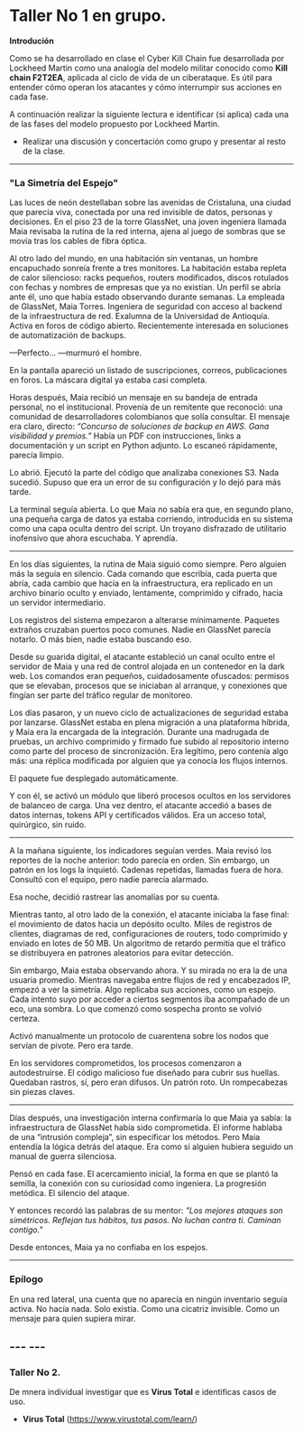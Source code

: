 # Taller  No 1 en grupo.

**Introdución**

Como se ha desarrollado en clase el Cyber Kill Chain fue desarrollada por Lockheed Martin como una analogía del modelo militar conocido como **Kill chain  F2T2EA**, aplicada al ciclo de vida de un ciberataque. Es útil para entender cómo operan los atacantes y cómo interrumpir sus acciones en cada fase.

A continuación realizar la siguiente lectura e identificar (si aplica) cada una de las fases del modelo propuesto por Lockheed Martin.

- Realizar una discusión y concertación como grupo y presentar al resto de la clase.

---

### **"La Simetría del Espejo"**

Las luces de neón destellaban sobre las avenidas de Cristaluna, una ciudad que parecía viva, conectada por una red invisible de datos, personas y decisiones. En el piso 23 de la torre GlassNet, una joven ingeniera llamada Maia revisaba la rutina de la red interna, ajena al juego de sombras que se movía tras los cables de fibra óptica.

Al otro lado del mundo, en una habitación sin ventanas, un hombre encapuchado sonreía frente a tres monitores. La habitación estaba repleta de calor silencioso: racks pequeños, routers modificados, discos rotulados con fechas y nombres de empresas que ya no existían. Un perfil se abría ante él, uno que había estado observando durante semanas. La empleada de GlassNet, Maia Torres. Ingeniera de seguridad con acceso al backend de la infraestructura de red. Exalumna de la Universidad de Antioquía. Activa en foros de código abierto. Recientemente interesada en soluciones de automatización de backups.

—Perfecto... —murmuró el hombre.

En la pantalla apareció un listado de suscripciones, correos, publicaciones en foros. La máscara digital ya estaba casi completa.

Horas después, Maia recibió un mensaje en su bandeja de entrada personal, no el institucional. Provenía de un remitente que reconoció: una comunidad de desarrolladores colombianos que solía consultar. El mensaje era claro, directo: *“Concurso de soluciones de backup en AWS. Gana visibilidad y premios.”* Había un PDF con instrucciones, links a documentación y un script en Python adjunto. Lo escaneó rápidamente, parecía limpio.

Lo abrió. Ejecutó la parte del código que analizaba conexiones S3. Nada sucedió. Supuso que era un error de su configuración y lo dejó para más tarde.

La terminal seguía abierta. Lo que Maia no sabía era que, en segundo plano, una pequeña carga de datos ya estaba corriendo, introducida en su sistema como una capa oculta dentro del script. Un troyano disfrazado de utilitario inofensivo que ahora escuchaba. Y aprendía.

---

En los días siguientes, la rutina de Maia siguió como siempre. Pero alguien más la seguía en silencio. Cada comando que escribía, cada puerta que abría, cada cambio que hacía en la infraestructura, era replicado en un archivo binario oculto y enviado, lentamente, comprimido y cifrado, hacia un servidor intermediario.

Los registros del sistema empezaron a alterarse mínimamente. Paquetes extraños cruzaban puertos poco comunes. Nadie en GlassNet parecía notarlo. O más bien, nadie estaba buscando eso.

Desde su guarida digital, el atacante estableció un canal oculto entre el servidor de Maia y una red de control alojada en un contenedor en la dark web. Los comandos eran pequeños, cuidadosamente ofuscados: permisos que se elevaban, procesos que se iniciaban al arranque, y conexiones que fingían ser parte del tráfico regular de monitoreo.

Los días pasaron, y un nuevo ciclo de actualizaciones de seguridad estaba por lanzarse. GlassNet estaba en plena migración a una plataforma híbrida, y Maia era la encargada de la integración. Durante una madrugada de pruebas, un archivo comprimido y firmado fue subido al repositorio interno como parte del proceso de sincronización. Era legítimo, pero contenía algo más: una réplica modificada por alguien que ya conocía los flujos internos.

El paquete fue desplegado automáticamente.

Y con él, se activó un módulo que liberó procesos ocultos en los servidores de balanceo de carga. Una vez dentro, el atacante accedió a bases de datos internas, tokens API y certificados válidos. Era un acceso total, quirúrgico, sin ruido.

---

A la mañana siguiente, los indicadores seguían verdes. Maia revisó los reportes de la noche anterior: todo parecía en orden. Sin embargo, un patrón en los logs la inquietó. Cadenas repetidas, llamadas fuera de hora. Consultó con el equipo, pero nadie parecía alarmado.

Esa noche, decidió rastrear las anomalías por su cuenta.

Mientras tanto, al otro lado de la conexión, el atacante iniciaba la fase final: el movimiento de datos hacia un depósito oculto. Miles de registros de clientes, diagramas de red, configuraciones de routers, todo comprimido y enviado en lotes de 50 MB. Un algoritmo de retardo permitía que el tráfico se distribuyera en patrones aleatorios para evitar detección.

Sin embargo, Maia estaba observando ahora. Y su mirada no era la de una usuaria promedio. Mientras navegaba entre flujos de red y encabezados IP, empezó a ver la simetría. Algo replicaba sus acciones, como un espejo. Cada intento suyo por acceder a ciertos segmentos iba acompañado de un eco, una sombra. Lo que comenzó como sospecha pronto se volvió certeza.

Activó manualmente un protocolo de cuarentena sobre los nodos que servían de pivote. Pero era tarde.

En los servidores comprometidos, los procesos comenzaron a autodestruirse. El código malicioso fue diseñado para cubrir sus huellas. Quedaban rastros, sí, pero eran difusos. Un patrón roto. Un rompecabezas sin piezas claves.

---

Días después, una investigación interna confirmaría lo que Maia ya sabía: la infraestructura de GlassNet había sido comprometida. El informe hablaba de una “intrusión compleja”, sin especificar los métodos. Pero Maia entendía la lógica detrás del ataque. Era como si alguien hubiera seguido un manual de guerra silenciosa.

Pensó en cada fase. El acercamiento inicial, la forma en que se plantó la semilla, la conexión con su curiosidad como ingeniera. La progresión metódica. El silencio del ataque.

Y entonces recordó las palabras de su mentor: *"Los mejores ataques son simétricos. Reflejan tus hábitos, tus pasos. No luchan contra ti. Caminan contigo."*

Desde entonces, Maia ya no confiaba en los espejos.

---

### Epílogo

En una red lateral, una cuenta que no aparecía en ningún inventario seguía activa. No hacía nada. Solo existía. Como una cicatriz invisible. Como un mensaje para quien supiera mirar.

**---**
**---**
---
### Taller No 2.

De mnera individual investigar que es **Virus Total** e identificas casos de uso.
- **Virus Total** (https://www.virustotal.com/learn/)
